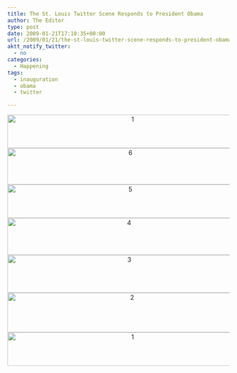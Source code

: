 ```yaml
---
title: The St. Louis Twitter Scene Responds to President Obama
author: The Editor
type: post
date: 2009-01-21T17:10:35+00:00
url: /2009/01/21/the-st-louis-twitter-scene-responds-to-president-obama/
aktt_notify_twitter:
  - no
categories:
  - Happening
tags:
  - inauguration
  - obama
  - twitter

---
```

<p style="text-align: center;">
  <a href="http://punchingkitty.com/wp-content/uploads/2009/01/1.png"><img class="size-full wp-image-107 aligncenter" title="1" src="http://punchingkitty.com/wp-content/uploads/2009/01/1.png" alt="1" width="552" height="76" srcset="http://media.punchingkitty.com/wordpress/2009/01/1.png 613w, http://media.punchingkitty.com/wordpress/2009/01/1-300x41.png 300w" sizes="(max-width: 552px) 100vw, 552px" /></a><a href="http://punchingkitty.com/wp-content/uploads/2009/01/6.png"><img class="size-full wp-image-112 aligncenter" title="6" src="http://punchingkitty.com/wp-content/uploads/2009/01/6.png" alt="6" width="542" height="83" srcset="http://media.punchingkitty.com/wordpress/2009/01/6.png 602w, http://media.punchingkitty.com/wordpress/2009/01/6-300x45.png 300w" sizes="(max-width: 542px) 100vw, 542px" /></a><a href="http://punchingkitty.com/wp-content/uploads/2009/01/5.png"><img class="size-full wp-image-111 aligncenter" title="5" src="http://punchingkitty.com/wp-content/uploads/2009/01/5.png" alt="5" width="542" height="76" srcset="http://media.punchingkitty.com/wordpress/2009/01/5.png 602w, http://media.punchingkitty.com/wordpress/2009/01/5-300x41.png 300w" sizes="(max-width: 542px) 100vw, 542px" /></a><a href="http://punchingkitty.com/wp-content/uploads/2009/01/4.png"><img class="size-full wp-image-110 aligncenter" title="4" src="http://punchingkitty.com/wp-content/uploads/2009/01/4.png" alt="4" width="536" height="84" srcset="http://media.punchingkitty.com/wordpress/2009/01/4.png 596w, http://media.punchingkitty.com/wordpress/2009/01/4-300x46.png 300w" sizes="(max-width: 536px) 100vw, 536px" /></a><a href="http://punchingkitty.com/wp-content/uploads/2009/01/3.png"><img class="size-full wp-image-109 aligncenter" title="3" src="http://punchingkitty.com/wp-content/uploads/2009/01/3.png" alt="3" width="537" height="86" srcset="http://media.punchingkitty.com/wordpress/2009/01/3.png 597w, http://media.punchingkitty.com/wordpress/2009/01/3-300x48.png 300w" sizes="(max-width: 537px) 100vw, 537px" /></a><a href="http://punchingkitty.com/wp-content/uploads/2009/01/2.png"><img class="size-full wp-image-108 aligncenter" title="2" src="http://punchingkitty.com/wp-content/uploads/2009/01/2.png" alt="2" width="550" height="90" srcset="http://media.punchingkitty.com/wordpress/2009/01/2.png 611w, http://media.punchingkitty.com/wordpress/2009/01/2-300x49.png 300w" sizes="(max-width: 550px) 100vw, 550px" /></a><a href="http://punchingkitty.com/wp-content/uploads/2009/01/1.png"><img class="size-full wp-image-107 aligncenter" title="1" src="http://punchingkitty.com/wp-content/uploads/2009/01/1.png" alt="1" width="552" height="76" srcset="http://media.punchingkitty.com/wordpress/2009/01/1.png 613w, http://media.punchingkitty.com/wordpress/2009/01/1-300x41.png 300w" sizes="(max-width: 552px) 100vw, 552px" /></a>
</p>